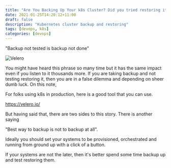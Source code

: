 ```yaml
---
title: "Are You Backing Up Your k8s Cluster? Did you tried restoring it ?"
date: 2021-01-25T14:20:12+11:00
draft: false
description: "Kubernetes cluster backup and restoring"
tags: [devops, k8s]
categories: [devops]
---
```

"Backup not tested is backup not done"

![Velero](/img/velero.png)

You might have heard this phrase so many time but it has the same impact even if you listen to it thousands more. If you are taking backup and not testing restoring it, then you are in a false dilemma and depending on sheer dumb luck. On this note,

For folks using k8s in production, here is a good tool that you can use.

https://velero.io/

But having said that, there are two sides to this story. There is another saying

"Best way to backup is not to backup at all".

Ideally you should set your systems to be provisioned, orchestrated and running from ground up with a click of a button.

If your systems are not the later, then it's better spend some time backup up and test restoring them.
